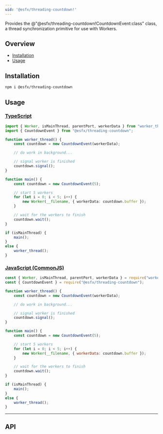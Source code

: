 ```yaml
---
uid: '@esfx/threading-countdown!'
---
```


Provides the @"@esfx/threading-countdown!CountdownEvent:class" class, a thread synchronization primitive for use with Workers.

## Overview

* [Installation](#installation)
* [Usage](#usage)

## Installation

```sh
npm i @esfx/threading-countdown
```

## Usage

### [TypeScript](#tab/ts)
```ts
import { Worker, isMainThread, parentPort, workerData } from "worker_threads";
import { CountdownEvent } from "@esfx/threading-countdown";

function worker_thread() {
    const countdown = new CountdownEvent(workerData);

    // do work in background...

    // signal worker is finished
    countdown.signal();
}

function main() {
    const countdown = new CountdownEvent(5);

    // start 5 workers
    for (let i = 0; i < 5; i++) {
        new Worker(__filename, { workerData: countdown.buffer });
    }

    // wait for the workers to finish
    countdown.wait();
}

if (isMainThread) {
    main();
}
else {
    worker_thread();
}
```

### [JavaScript (CommonJS)](#tab/js)
```js
const { Worker, isMainThread, parentPort, workerData } = require("worker_threads");
const { CountdownEvent } = require("@esfx/threading-countdown");

function worker_thread() {
    const countdown = new CountdownEvent(workerData);

    // do work in background...

    // signal worker is finished
    countdown.signal();
}

function main() {
    const countdown = new CountdownEvent(5);

    // start 5 workers
    for (let i = 0; i < 5; i++) {
        new Worker(__filename, { workerData: countdown.buffer });
    }

    // wait for the workers to finish
    countdown.wait();
}

if (isMainThread) {
    main();
}
else {
    worker_thread();
}
```

***

## API
